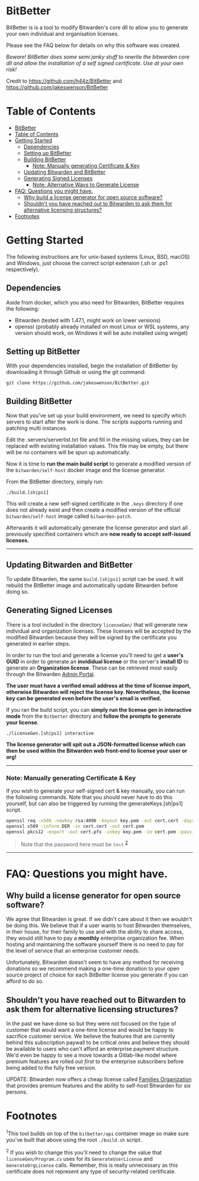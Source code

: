# BitBetter

BitBetter is is a tool to modify Bitwarden's core dll to allow you to generate your own individual and organisation licenses.

Please see the FAQ below for details on why this software was created.

_Beware! BitBetter does some semi janky stuff to rewrite the bitwarden core dll and allow the installation of a self signed certificate. Use at your own risk!_

Credit to https://github.com/h44z/BitBetter and https://github.com/jakeswenson/BitBetter

# Table of Contents
- [BitBetter](#bitbetter)
- [Table of Contents](#table-of-contents)
- [Getting Started](#getting-started)
  - [Dependencies](#dependencies)
  - [Setting up BitBetter](#setting-up-bitbetter)
  - [Building BitBetter](#building-bitbetter)
    - [Note: Manually generating Certificate & Key](#note-manually-generating-certificate--key)
  - [Updating Bitwarden and BitBetter](#updating-bitwarden-and-bitbetter)
  - [Generating Signed Licenses](#generating-signed-licenses)
    - [Note: Alternative Ways to Generate License](#note-alternative-ways-to-generate-license)
- [FAQ: Questions you might have.](#faq-questions-you-might-have)
  - [Why build a license generator for open source software?](#why-build-a-license-generator-for-open-source-software)
  - [Shouldn't you have reached out to Bitwarden to ask them for alternative licensing structures?](#shouldnt-you-have-reached-out-to-bitwarden-to-ask-them-for-alternative-licensing-structures)
- [Footnotes](#footnotes)

# Getting Started
The following instructions are for unix-based systems (Linux, BSD, macOS) and Windows, just choose the correct script extension (.sh or .ps1 respectively).

## Dependencies
Aside from docker, which you also need for Bitwarden, BitBetter requires the following:

* Bitwarden (tested with 1.47.1, might work on lower versions)
* openssl (probably already installed on most Linux or WSL systems, any version should work, on Windows it will be auto installed using winget)

## Setting up BitBetter
With your dependencies installed, begin the installation of BitBetter by downloading it through Github or using the git command:

```
git clone https://github.com/jakeswenson/BitBetter.git
```

## Building BitBetter

Now that you've set up your build environment, we need to specify which servers to start after the work is done.
The scripts supports running and patching multi instances.

Edit the .servers/serverlist.txt file and fill in the missing values, they can be replaced with existing installation values.
This file may be empty, but there will be no containers will be spun up automatically.

Now it is time to **run the main build script** to generate a modified version of the `bitwarden/self-host` docker image and the license generator.

From the BitBetter directory, simply run:
```
./build.[sh|ps1]
```

This will create a new self-signed certificate in the `.keys` directory if one does not already exist and then create a modified version of the official `bitwarden/self-host` image called `bitwarden-patch`.

Afterwards it will automatically generate the license generator and start all previously specified containers which are **now ready to accept self-issued licenses.**


---

## Updating Bitwarden and BitBetter

To update Bitwarden, the same `build.[sh|ps1]` script can be used. It will rebuild the BitBetter image and automatically update Bitwarden before doing so.

## Generating Signed Licenses

There is a tool included in the directory `licenseGen/` that will generate new individual and organization licenses. These licenses will be accepted by the modified Bitwarden because they will be signed by the certificate you generated in earlier steps.

In order to run the tool and generate a license you'll need to get a **user's GUID** in order to generate an **invididual license** or the server's **install ID** to generate an **Organization license**. These can be retrieved most easily through the Bitwarden [Admin Portal](https://help.bitwarden.com/article/admin-portal/).

**The user must have a verified email address at the time of license import, otherwise Bitwarden will reject the license key. Nevertheless, the license key can be generated even before the user's email is verified.**

If you ran the build script, you can **simply run the license gen in interactive mode** from the `Bitbetter` directory and **follow the prompts to generate your license**.

```
./licenseGen.[sh|ps1] interactive
```

**The license generator will spit out a JSON-formatted license which can then be used within the Bitwarden web front-end to license your user or org!**


---

### Note: Manually generating Certificate & Key

If you wish to generate your self-signed cert & key manually, you can run the following commands.
Note that you should never have to do this yourself, but can also be triggered by running the generateKeys.[sh|ps1] script.

```bash
openssl req -x509 -newkey rsa:4096 -keyout key.pem -out cert.cert -days 36500 -outform DER -passout pass:test
openssl x509 -inform DER -in cert.cert -out cert.pem
openssl pkcs12 -export -out cert.pfx -inkey key.pem -in cert.pem -passin pass:test -passout pass:test
```

> Note that the password here must be `test`.<sup>[2](#f1)</sup>


---

# FAQ: Questions you might have.

## Why build a license generator for open source software?

We agree that Bitwarden is great. If we didn't care about it then we wouldn't be doing this. We believe that if a user wants to host Bitwarden themselves, in their house, for their family to use and with the ability to share access, they would still have to pay a **monthly** enterprise organization fee. When hosting and maintaining the software yourself there is no need to pay for the level of service that an enterprise customer needs.

Unfortunately, Bitwarden doesn't seem to have any method for receiving donations so we recommend making a one-time donation to your open source project of choice for each BitBetter license you generate if you can afford to do so.

## Shouldn't you have reached out to Bitwarden to ask them for alternative licensing structures?

In the past we have done so but they were not focused on the type of customer that would want a one-time license and would be happy to sacrifice customer service. We believe the features that are currently behind this subscription paywall to be critical ones and believe they should be available to users who can't afford an enterprise payment structure. We'd even be happy to see a move towards a Gitlab-like model where premium features are rolled out *first* to the enterprise subscribers before being added to the fully free version.

UPDATE: Bitwarden now offers a cheap license called [Families Organization](https://bitwarden.com/pricing/) that provides premium features and the ability to self-host Bitwarden for six persons.


# Footnotes

<a name="#f1"><sup>1</sup></a>This tool builds on top of the `bitbetter/api` container image so make sure you've built that above using the root `./build.sh` script.

<a name="#f2"><sup>2</sup></a> If you wish to change this you'll need to change the value that `licenseGen/Program.cs` uses for its `GenerateUserLicense` and `GenerateOrgLicense` calls. Remember, this is really unnecessary as this certificate does not represent any type of security-related certificate.
